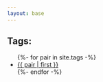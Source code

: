 ```yaml
---
layout: base
---
```


<article class="tag-page">
  <h2>Tags:</h2>

  <ul>
    {%- for pair in site.tags -%}
    <li>
      <a href="/tag/{{ pair | first }}">{{ pair | first }}</a>
    </li>
    {%- endfor -%}
  </ul>
</article>
